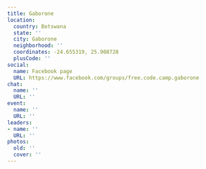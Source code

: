 ```yaml
---
title: Gaborone
location:
  country: Botswana
  state: ''
  city: Gaborone
  neighborhood: ''
  coordinates: -24.655319, 25.908728
  plusCode: ''
social:
  name: Facebook page
  URL: https://www.facebook.com/groups/free.code.camp.gaborone
chat:
  name: ''
  URL: ''
event:
  name: ''
  URL: ''
leaders:
- name: ''
  URL: ''
photos:
  old: ''
  cover: ''
---
```

